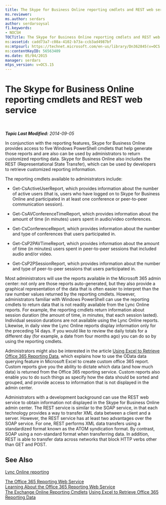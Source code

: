 ```yaml
---
title: The Skype for Business Online reporting cmdlets and REST web service
ms.reviewer: 
ms.author: serdars
author: serdarsoysal
f1.keywords:
- NOCSH
TOCTitle: The Skype for Business Online reporting cmdlets and REST web service
ms:assetid: cadd73a7-c08a-4102-b73a-ccb3ad4987bf
ms:mtpsurl: https://technet.microsoft.com/en-us/library/Dn362845(v=OCS.15)
ms:contentKeyID: 56563409
ms.date: 05/04/2015
manager: serdars
mtps_version: v=OCS.15
---
```


# The Skype for Business Online reporting cmdlets and REST web service

<div data-xmlns="http://www.w3.org/1999/xhtml">

<div class="topic" data-xmlns="http://www.w3.org/1999/xhtml" data-msxsl="urn:schemas-microsoft-com:xslt" data-cs="https://msdn.microsoft.com/">

<div data-asp="https://msdn2.microsoft.com/asp">



</div>

<div id="mainSection">

<div id="mainBody">

<span> </span>

_**Topic Last Modified:** 2014-09-05_

In conjunction with the reporting features, Skype for Business Online provides access to five Windows PowerShell cmdlets that help generate those reports and are also can be used by administrators to return customized reporting data. Skype for Business Online also includes the REST (Representational State Transfer), which can be used by developers to retrieve customized reporting information.

The reporting cmdlets available to administrators include:

  - Get-CsActiveUserReport, which provides information about the number of active users (that is, users who have logged on to Skype for Business Online and participated in at least one conference or peer-to-peer communication session).

  - Get-CsAVConferenceTimeReport, which provides information about the amount of time (in minutes) users spent in audio/video conferences.

  - Get-CsConferenceReport, which provides information about the number and type of conferences that users participated in.

  - Get-CsP2PAVTimeReport, which provides information about the amount of time (in minutes) users spent in peer-to-peer sessions that included audio and/or video.

  - Get-CsP2PSessionReport, which provides information about the number and type of peer-to-peer sessions that users participated in.

Most administrators will use the reports available in the Microsoft 365 admin center: not only are those reports auto-generated, but they also provide a graphical representation of the data that is often easier to interpret than the raw number values returned by the reporting cmdlets. However, administrators familiar with Windows PowerShell can use the reporting cmdlets to return data that is not readily available from the Lync Online reports. For example, the reporting cmdlets return information about session duration (the amount of time, in minutes, that each session lasted). Individual session durations are not available using the Lync Online reports. Likewise, in daily view the Lync Online reports display information only for the preceding 14 days. If you would like to review the daily totals for a different day (for example, a date from four months ago) you can do so by using the reporting cmdlets.

Administrators might also be interested in the article [Using Excel to Retrieve Office 365 Reporting Data](https://msdn.microsoft.com/library/dn781442.aspx), which explains how to use the OData data querying feature in Microsoft Excel to create custom office 365 report. Custom reports give you the ability to dictate which data (and how much data) is returned from the Office 365 reporting service. Custom reports also enable you to do such things as specify how the data should be sorted and grouped, and provide access to information that is not displayed in the admin center.

Administrators with a development background can use the REST web service to obtain information not displayed in the Skype for Business Online admin center. The REST service is similar to the SOAP service, in that each technology provides a way to transfer XML data between a client and a server. However, the REST service has at least two advantages over the SOAP service. For one, REST performs XML data transfers using a standardized format known as the ATOM syndication format. By contrast, SOAP using a non-standard format when transferring data. In addition, REST is able to transfer data across networks that block HTTP verbs other than GET and POST.

<div>

## See Also


[Lync Online reporting](https://technet.microsoft.com/library/dn362827\(v=ocs.15\))  


[The Office 365 Reporting Web Service](https://msdn.microsoft.com/library/office/jj984325.aspx)  
[Learning About the Office 365 Reporting Web Service](https://msdn.microsoft.com/library/office/jj984321.aspx)  
[The Exchange Online Reporting Cmdlets](https://technet.microsoft.com/library/jj200780\(v=exchg.150\).aspx)  
[Using Excel to Retrieve Office 365 Reporting Data](https://msdn.microsoft.com/library/dn781442.aspx)  
  

</div>

</div>

<span> </span>

</div>

</div>

</div>

